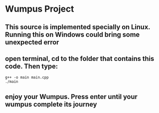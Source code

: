 # Wumpus Project
## This source is implemented specially on Linux. Running this on Windows could bring some unexpected error
##
## open terminal, cd to the folder that contains this code. Then type:
    g++ -o main main.cpp
    ./main
## enjoy your Wumpus. Press enter until your wumpus complete its journey
